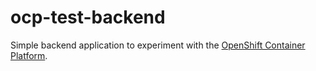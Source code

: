 # ocp-test-backend
Simple backend application to experiment with the [OpenShift Container Platform](https://www.openshift.com/products/container-platform).
